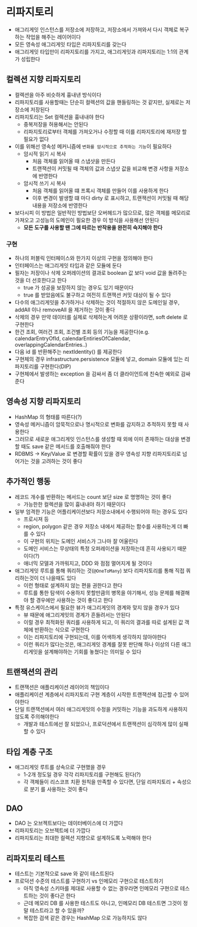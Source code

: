 # 리파지토리
- 애그리게잇 인스턴스를 저장소에 저장하고, 저장소에서 가져와서 다시 객체로 복구하는 작업을 해주는 레이어이다
- 모든 영속성 애그리게잇 타입은 리파지토리를 갖는다
- 애그리게잇 타입만이 리파지토리를 가지고, 애그리게잇과 리파지토리는 1:1의 관계가 성립한다

## 컬렉션 지향 리파지토리
- 컬렉션을 아주 비슷하게 흉내낸 방식이다
- 리파지토리를 사용할때는 단순히 컬렉션의 값을 핸들링하는 것 같지만, 실제로는 저장소에 저장된다
- 리파지토리는 Set 컬렉션을 흉내내야 한다
  - 중복저장을 허용해서는 안된다
  - 리파지토리로부터 객체를 가져오거나 수정할 때 이를 리파지토리에 재저장 할 필요가 없다
- 이를 위해선 영속성 메커니즘에 `변화를 암시적으로 추적하는 기능`이 필요하다
  - 암시적 읽기 시 복사
    - 처음 객체를 읽어올 때 스냅샷을 만든다
    - 트랜잭션이 커밋될 때 객체의 값과 스냅샷 값을 비교해 변경 사항을 저장소에 반영한다
  - 암시적 쓰기 시 복사
    - 처음 객체를 읽어올 떄 프록시 객체를 만들어 이를 사용하게 한다 
    - 이후 변경이 발생할 떄 마다 dirty 로 표시하고, 트랜잭션이 커밋될 때 해당 내용을 저장소에 반영한다
- 보다시피 이 방법은 일반적인 방법보단 오버헤드가 많으므로, 많은 객체를 메모리로 가져오고 고성능의 도메인이 필요한 경우 이 방식을 사용해선 안된다
  - **모든 도구를 사용할 땐 그에 따르는 반작용을 완전히 숙지해야 한다**

### 구현
- 하나의 퍼블릭 인터페이스와 한가지 이상의 구현을 정의해야 한다
- 인터페이스는 애그리게잇 타입과 같은 모듈에 둔다
- 필자는 저장이나 삭제 오퍼레이션의 결과로 boolean 값 보다 void 값을 돌려주는 것을 더 선호한다고 한다
  - true 가 성공을 보장하지 않는 경우도 있기 때문이다
  - true 를 받았음에도 불구하고 여전히 트랜잭션 커밋 대상이 될 수 있다
- 다수의 애그리게잇을 추가하거나 삭제하는 것이 적절하지 않은 도메인일 경우, addAll 이나 removeAll 을 제거하는 것이 좋다
- 삭제의 경우 만약 데이터를 실제로 삭제하는게 어려운 상황이라면, soft delete 로 구현한다
- 한건 조회, 여러건 조회, 조건별 조회 등의 기능을 제공한다(e.g. calendarEntryOfId, calendarEntiriesOfCalendar, overlappingCalendarEntries..)
- 다음 id 를 반환해주는 nextIdentity() 를 제공한다
- 구현체의 경우 infrastructure.persistence 모듈에 넣고, domain 모듈에 있는 리파지토리를 구현한다(DIP)
- 구현체에서 발생하는 exception 을 감싸서 좀 더 클라이언트에 친숙한 예외로 감싸준다

## 영속성 지향 리파지토리
- HashMap 의 형태를 따른다(?)
- 영속성 메커니즘이 암묵적으로나 명시적으로 변화를 감지하고 추적하지 못할 때 사용한다
- 그러므로 새로운 애그리게잇 인스턴스를 생성할 때 외에 이미 존재하는 대상을 변경할 때도 save 같은 메서드를 호출해줘야 한다
- RDBMS -> Key/Value 로 변경할 확률이 있을 경우 영속성 지향 리파지토리로 넘어가는 것을 고려하는 것이 좋다

## 추가적인 행동
- 레코드 개수를 반환하는 메서드는 count 보단 size 로 명명하는 것이 좋다
  - 가능한한 컬렉션을 많이 흉내내야 하기 때문이다
- 일부 엄격한 기능은 어플리케이션보다 저장소내에서 수행되어야 하는 경우도 있다
  - 프로시져 등
  - region, polygon 같은 경우 저장소 내에서 제공하는 함수를 사용하는게 더 빠를 수 있다
  - 이 구현의 위치는 도메인 서비스가 그나마 잘 어울린다
  - 도메인 서비스는 무상태의 특정 오퍼레이션을 저장하는데 흔히 사용되기 때문이다(?)
  - 애너믹 모델과 가까워지고, DDD 와 점점 멀어지게 될 것이다
- 애그리게잇 루트를 통해 쿼리하는 것(`@OneToMany`) 보다 리파지토리를 통해 직접 쿼리하는것이 더 나을때도 있다
  - 이런 형태로 설계하지 않는 편을 권한다고 한다
  - 루트를 통한 탐색이 수용하지 못할만큼의 병목을 야기해서, 성능 문제를 해결해야 할 경우에만 사용하는 것이 좋다고 한다
- 특정 유스케이스에서 필요한 뷰가 애그리게잇의 경계와 맞지 않을 경우가 있다
  - 뷰 때문에 애그리게잇의 경계가 흔들려서는 안된다
  - 이럴 경우 최적화된 쿼리를 사용하게 되고, 이 쿼리의 결과를 따로 설계된 값 객체에 반환하는 식으로 구현한다
  - 이는 리파지토리에 구현되는데, 이를 어색하게 생각하지 않아야한다
  - 이런 쿼리가 많다는것은, 애그리게잇 경계를 잘못 판단해 하나 이상의 다른 애그리게잇을 설계해야하는 기회를 놓쳤다는 의미일 수 있다

## 트랜잭션의 관리
- 트랜잭션은 애플리케이션 레이어의 책임이다
- 애플리케이션 계층에서 리파지토리 구현 계층이 시작한 트랜잭션에 접근할 수 있어야한다
- 단일 트랜잭션에서 여러 애그리게잇의 수정을 커밋하는 기능을 과도하게 사용하지 않도록 주의해야한다
  - 개발과 테스트에선 잘 되었으나, 프로덕션에서 트랜잭션이 심각하게 많이 실패할 수 있다

## 타입 계층 구조
- 애그리게잇 루트를 상속으로 구현했을 경우
  - 1-2개 정도일 경우 각각 리파지토리를 구현해도 된다(?)
  - 각 객체들이 리스코프 치환 원칙을 만족할 수 있다면, 단일 리파지토리 + 속성으로 분기 를 사용하는 것이 좋다

## DAO
- DAO 는 오브젝트보다는 데이터베이스에 더 가깝다
- 리파지토리는 오브젝트에 더 가깝다
- 리파지토리는 최대한 컬렉션 지향으로 설계하도록 노력해야 한다

## 리파지토리 테스트
- 테스트는 기본적으로 save 와 같이 테스트된다
- 프로덕션 수준의 테스트를 구현하기 vs 인메모리 구현으로 테스트하기
  - 아직 영속성 스키마를 제대로 사용할 수 없는 경우라면 인메모리 구현으로 테스트하는 것이 좋다곤 한다
  - 근데 메모리 DB 를 사용한 테스트도 아니고, 인메모리 DB 테스트면 그것이 정말 테스트라고 할 수 있을까?
  - 복잡한 검색 같은 경우는 HashMap 으로 가능하지도 않다